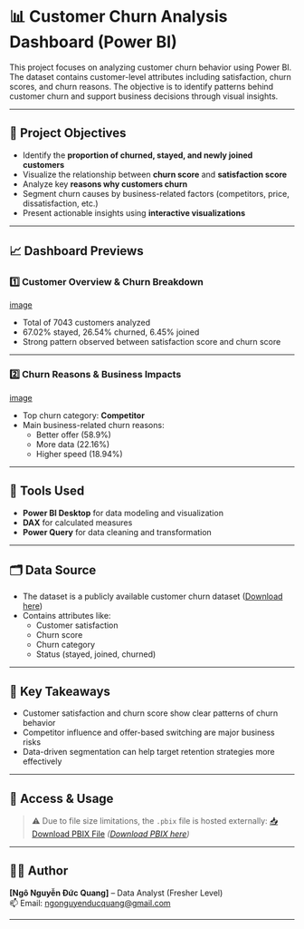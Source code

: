 # 📊 Customer Churn Analysis Dashboard (Power BI)

This project focuses on analyzing customer churn behavior using Power BI. The dataset contains customer-level attributes including satisfaction, churn scores, and churn reasons. The objective is to identify patterns behind customer churn and support business decisions through visual insights.

---

## 📌 Project Objectives

- Identify the **proportion of churned, stayed, and newly joined customers**
- Visualize the relationship between **churn score** and **satisfaction score**
- Analyze key **reasons why customers churn**
- Segment churn causes by business-related factors (competitors, price, dissatisfaction, etc.)
- Present actionable insights using **interactive visualizations**

---

## 📈 Dashboard Previews

### 1️⃣ **Customer Overview & Churn Breakdown**
[image](https://github.com/user-attachments/assets/c9fe8566-a2c9-474e-9e73-04ed9dd21d64)


- Total of 7043 customers analyzed
- 67.02% stayed, 26.54% churned, 6.45% joined
- Strong pattern observed between satisfaction score and churn score

---

### 2️⃣ **Churn Reasons & Business Impacts**
[image](https://github.com/user-attachments/assets/8e7ef9e7-d67f-4ea4-a7f9-170ef604244b)


- Top churn category: **Competitor**
- Main business-related churn reasons:
  - Better offer (58.9%)
  - More data (22.16%)
  - Higher speed (18.94%)

---

## 🧰 Tools Used

- **Power BI Desktop** for data modeling and visualization
- **DAX** for calculated measures
- **Power Query** for data cleaning and transformation

---

## 🗂️ Data Source

- The dataset is a publicly available customer churn dataset ([Download here](https://drive.google.com/drive/folders/1MgxsD9edQkfjY7R4s9e6_A2uN6DfBdGU?usp=sharing))
- Contains attributes like:
  - Customer satisfaction
  - Churn score
  - Churn category
  - Status (stayed, joined, churned)

---

## 🎯 Key Takeaways

- Customer satisfaction and churn score show clear patterns of churn behavior
- Competitor influence and offer-based switching are major business risks
- Data-driven segmentation can help target retention strategies more effectively

---

## 🔗 Access & Usage

> ⚠️ Due to file size limitations, the `.pbix` file is hosted externally:
[📥 Download PBIX File](#) *([Download PBIX here](https://drive.google.com/file/d/1hb3h9ePszzIv0Ts8UE9O1U9xrkhvQ4oH/view?usp=sharing))*  

---

## 👩‍💻 Author

**[Ngô Nguyễn Đức Quang]** – Data Analyst (Fresher Level)  
📫 Email: ngonguyenducquang@gmail.com

---

